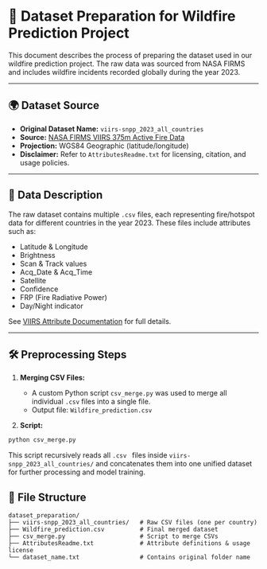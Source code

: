 # 📁 Dataset Preparation for Wildfire Prediction Project

This document describes the process of preparing the dataset used in our wildfire prediction project. The raw data was sourced from NASA FIRMS and includes wildfire incidents recorded globally during the year 2023.

---

## 🌍 Dataset Source

- **Original Dataset Name:** `viirs-snpp_2023_all_countries`
- **Source:** [NASA FIRMS VIIRS 375m Active Fire Data](https://earthdata.nasa.gov/earth-observation-data/near-real-time/firms/v1-vnp14imgt)
- **Projection:** WGS84 Geographic (latitude/longitude)
- **Disclaimer:** Refer to `AttributesReadme.txt` for licensing, citation, and usage policies.

---

## 📑 Data Description

The raw dataset contains multiple `.csv` files, each representing fire/hotspot data for different countries in the year 2023. These files include attributes such as:

- Latitude & Longitude
- Brightness
- Scan & Track values
- Acq_Date & Acq_Time
- Satellite
- Confidence
- FRP (Fire Radiative Power)
- Day/Night indicator

See [VIIRS Attribute Documentation](https://earthdata.nasa.gov/earth-observation-data/near-real-time/firms/v1-vnp14imgt#ed-viirs-375m-attributes) for full details.

---

## 🛠️ Preprocessing Steps

1. **Merging CSV Files:**
   - A custom Python script `csv_merge.py` was used to merge all individual `.csv` files into a single file.
   - Output file: `Wildfire_prediction.csv`

2. **Script:**

```bash
python csv_merge.py
```
This script recursively reads all ```.csv ``` files inside ```viirs-snpp_2023_all_countries/``` and concatenates them into one unified dataset for further processing and model training.

## 📂 File Structure

```plaintext
dataset_preparation/
├── viirs-snpp_2023_all_countries/   # Raw CSV files (one per country)
├── Wildfire_prediction.csv          # Final merged dataset
├── csv_merge.py                     # Script to merge CSVs
├── AttributesReadme.txt             # Attribute definitions & usage license
└── dataset_name.txt                 # Contains original folder name
```
